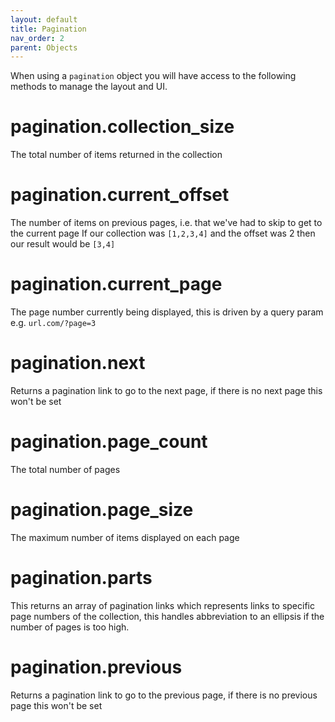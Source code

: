 ```yaml
---
layout: default
title: Pagination
nav_order: 2
parent: Objects
---
```


When using a `pagination` object you will have access to the following methods to manage the layout and UI.

# pagination.collection_size

The total number of items returned in the collection

# pagination.current_offset

The number of items on previous pages, i.e. that we've had to skip to get to the current page
If our collection was `[1,2,3,4]` and the offset was 2 then our result would be `[3,4]` 

# pagination.current_page

The page number currently being displayed, this is driven by a query param e.g. `url.com/?page=3` 

# pagination.next

Returns a pagination link to go to the next page, if there is no next page this won't be set

# pagination.page_count

The total number of pages

# pagination.page_size

The maximum number of items displayed on each page

# pagination.parts

This returns an array of pagination links which represents links to specific page numbers of the collection, this handles abbreviation to an ellipsis if the number of pages is too high.

# pagination.previous

Returns a pagination link to go to the previous page, if there is no previous page this won't be set

